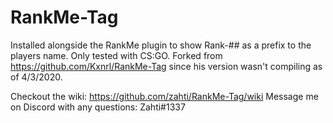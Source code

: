 # RankMe-Tag
Installed alongside the RankMe plugin to show Rank-## as a prefix to the players name. Only tested with CS:GO.
Forked from https://github.com/Kxnrl/RankMe-Tag since his version wasn't compiling as of 4/3/2020.

Checkout the wiki: https://github.com/zahti/RankMe-Tag/wiki
Message me on Discord with any questions: Zahti#1337
